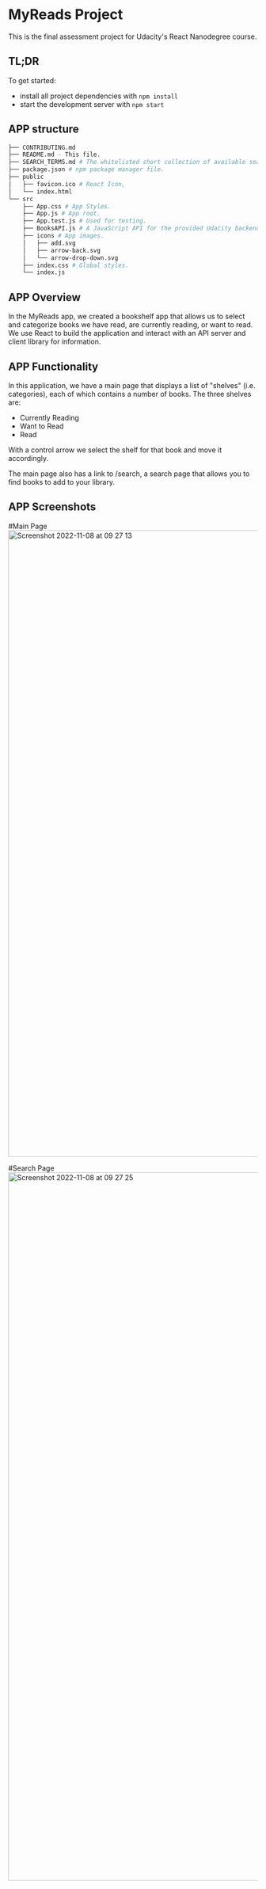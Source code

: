 # MyReads Project

This is the final assessment project for Udacity's React Nanodegree course. 
## TL;DR

To get started:

- install all project dependencies with `npm install`
- start the development server with `npm start`

## APP structure

```bash
├── CONTRIBUTING.md
├── README.md - This file.
├── SEARCH_TERMS.md # The whitelisted short collection of available search terms.
├── package.json # npm package manager file.
├── public
│   ├── favicon.ico # React Icon,
│   └── index.html 
└── src
    ├── App.css # App Styles.
    ├── App.js # App root.
    ├── App.test.js # Used for testing.
    ├── BooksAPI.js # A JavaScript API for the provided Udacity backend.
    ├── icons # App images.
    │   ├── add.svg
    │   ├── arrow-back.svg
    │   └── arrow-drop-down.svg
    ├── index.css # Global styles.
    └── index.js
```

## APP Overview
In the MyReads app, we created a bookshelf app that allows us to select and categorize books we have read, are currently reading, or want to read. We use React to build the application and interact  with an API server and client library for information.

## APP Functionality
In this application, we have a main page that  displays a list of "shelves" (i.e. categories), each of which contains a number of books. The three shelves are:
- Currently Reading
- Want to Read
- Read

With a control arrow we select the shelf for that book  and  move it accordingly.

The main page also has a link to /search, a search page that allows you to find books to add to your library.

## APP Screenshots

#Main Page
<img width="1266" alt="Screenshot 2022-11-08 at 09 27 13" src="https://user-images.githubusercontent.com/59561224/200527738-611bb20a-44bf-469e-9569-b8660e62acb9.png">

#Search Page 
<img width="1431" alt="Screenshot 2022-11-08 at 09 27 25" src="https://user-images.githubusercontent.com/59561224/200527732-d95cb3e9-02e5-49fd-8cb7-7c56c262f833.png">

